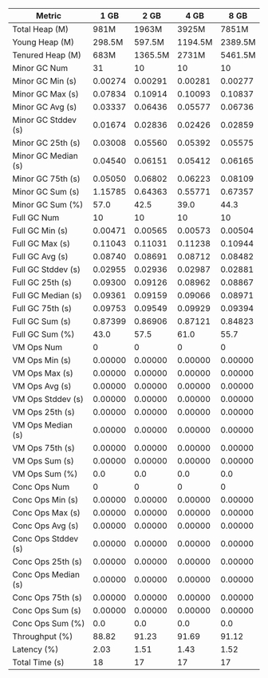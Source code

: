 | Metric | 1 GB | 2 GB | 4 GB | 8 GB |
|------|----|----|----|----|
| Total Heap (M) | 981M | 1963M | 3925M | 7851M |
| Young Heap (M) | 298.5M | 597.5M | 1194.5M | 2389.5M |
| Tenured Heap (M) | 683M | 1365.5M | 2731M | 5461.5M |
| Minor GC Num | 31 | 10 | 10 | 10 |
| Minor GC Min (s) | 0.00274 | 0.00291 | 0.00281 | 0.00277 |
| Minor GC Max (s) | 0.07834 | 0.10914 | 0.10093 | 0.10837 |
| Minor GC Avg (s) | 0.03337 | 0.06436 | 0.05577 | 0.06736 |
| Minor GC Stddev (s) | 0.01674 | 0.02836 | 0.02426 | 0.02859 |
| Minor GC 25th (s) | 0.03008 | 0.05560 | 0.05392 | 0.05575 |
| Minor GC Median (s) | 0.04540 | 0.06151 | 0.05412 | 0.06165 |
| Minor GC 75th (s) | 0.05050 | 0.06802 | 0.06223 | 0.08109 |
| Minor GC Sum (s) | 1.15785 | 0.64363 | 0.55771 | 0.67357 |
| Minor GC Sum (%) | 57.0 | 42.5 | 39.0 | 44.3 |
| Full GC Num | 10 | 10 | 10 | 10 |
| Full GC Min (s) | 0.00471 | 0.00565 | 0.00573 | 0.00504 |
| Full GC Max (s) | 0.11043 | 0.11031 | 0.11238 | 0.10944 |
| Full GC Avg (s) | 0.08740 | 0.08691 | 0.08712 | 0.08482 |
| Full GC Stddev (s) | 0.02955 | 0.02936 | 0.02987 | 0.02881 |
| Full GC 25th (s) | 0.09300 | 0.09126 | 0.08962 | 0.08867 |
| Full GC Median (s) | 0.09361 | 0.09159 | 0.09066 | 0.08971 |
| Full GC 75th (s) | 0.09753 | 0.09549 | 0.09929 | 0.09394 |
| Full GC Sum (s) | 0.87399 | 0.86906 | 0.87121 | 0.84823 |
| Full GC Sum (%) | 43.0 | 57.5 | 61.0 | 55.7 |
| VM Ops Num | 0 | 0 | 0 | 0 |
| VM Ops Min (s) | 0.00000 | 0.00000 | 0.00000 | 0.00000 |
| VM Ops Max (s) | 0.00000 | 0.00000 | 0.00000 | 0.00000 |
| VM Ops Avg (s) | 0.00000 | 0.00000 | 0.00000 | 0.00000 |
| VM Ops Stddev (s) | 0.00000 | 0.00000 | 0.00000 | 0.00000 |
| VM Ops 25th (s) | 0.00000 | 0.00000 | 0.00000 | 0.00000 |
| VM Ops Median (s) | 0.00000 | 0.00000 | 0.00000 | 0.00000 |
| VM Ops 75th (s) | 0.00000 | 0.00000 | 0.00000 | 0.00000 |
| VM Ops Sum (s) | 0.00000 | 0.00000 | 0.00000 | 0.00000 |
| VM Ops Sum (%) | 0.0 | 0.0 | 0.0 | 0.0 |
| Conc Ops Num | 0 | 0 | 0 | 0 |
| Conc Ops Min (s) | 0.00000 | 0.00000 | 0.00000 | 0.00000 |
| Conc Ops Max (s) | 0.00000 | 0.00000 | 0.00000 | 0.00000 |
| Conc Ops Avg (s) | 0.00000 | 0.00000 | 0.00000 | 0.00000 |
| Conc Ops Stddev (s) | 0.00000 | 0.00000 | 0.00000 | 0.00000 |
| Conc Ops 25th (s) | 0.00000 | 0.00000 | 0.00000 | 0.00000 |
| Conc Ops Median (s) | 0.00000 | 0.00000 | 0.00000 | 0.00000 |
| Conc Ops 75th (s) | 0.00000 | 0.00000 | 0.00000 | 0.00000 |
| Conc Ops Sum (s) | 0.00000 | 0.00000 | 0.00000 | 0.00000 |
| Conc Ops Sum (%) | 0.0 | 0.0 | 0.0 | 0.0 |
| Throughput (%) | 88.82 | 91.23 | 91.69 | 91.12 |
| Latency (%) | 2.03 | 1.51 | 1.43 | 1.52 |
| Total Time (s) | 18 | 17 | 17 | 17 |
